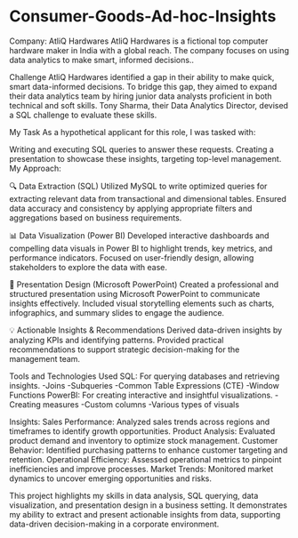 # Consumer-Goods-Ad-hoc-Insights
Company: AtliQ Hardwares
AtliQ Hardwares is a fictional top computer hardware maker in India with a global reach. The company focuses on using data analytics to make smart, informed decisions..

Challenge
AtliQ Hardwares identified a gap in their ability to make quick, smart data-informed decisions. To bridge this gap, they aimed to expand their data analytics team by hiring junior data analysts proficient in both technical and soft skills. Tony Sharma, their Data Analytics Director, devised a SQL challenge to evaluate these skills.

My Task
As a hypothetical applicant for this role, I was tasked with:

Writing and executing SQL queries to answer these requests.
Creating a presentation to showcase these insights, targeting top-level management.
My Approach:

🔍 Data Extraction (SQL)
Utilized MySQL to write optimized queries for extracting relevant data from transactional and dimensional tables.
Ensured data accuracy and consistency by applying appropriate filters and aggregations based on business requirements.

📊 Data Visualization (Power BI)
Developed interactive dashboards and compelling data visuals in Power BI to highlight trends, key metrics, and performance indicators.
Focused on user-friendly design, allowing stakeholders to explore the data with ease.

📑 Presentation Design (Microsoft PowerPoint)
Created a professional and structured presentation using Microsoft PowerPoint to communicate insights effectively.
Included visual storytelling elements such as charts, infographics, and summary slides to engage the audience.

💡 Actionable Insights & Recommendations
Derived data-driven insights by analyzing KPIs and identifying patterns.
Provided practical recommendations to support strategic decision-making for the management team.

Tools and Technologies Used
SQL: For querying databases and retrieving insights. -Joins -Subqueries -Common Table Expressions (CTE) -Window Functions PowerBI: For creating interactive and insightful visualizations. -Creating measures -Custom columns -Various types of visuals

Insights:
Sales Performance: Analyzed sales trends across regions and timeframes to identify growth opportunities.
Product Analysis: Evaluated product demand and inventory to optimize stock management.
Customer Behavior: Identified purchasing patterns to enhance customer targeting and retention.
Operational Efficiency: Assessed operational metrics to pinpoint inefficiencies and improve processes.
Market Trends: Monitored market dynamics to uncover emerging opportunities and risks.

This project highlights my skills in data analysis, SQL querying, data visualization, and presentation design in a business setting. It demonstrates my ability to extract and present actionable insights from data, supporting data-driven decision-making in a corporate environment.
